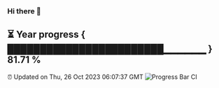 ### Hi there 👋
⏳ Year progress { ████████████████████████▁▁▁▁▁▁ } 81.71 %
---
⏰ Updated on Thu, 26 Oct 2023 06:07:37 GMT
![Progress Bar CI](https://github.com/Moyi321/Moyi321/workflows/Progress%20Bar%20CI/badge.svg)

